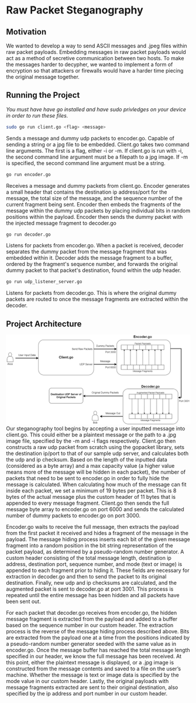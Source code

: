# Raw Packet Steganography

## Motivation
We wanted to develop a way to send ASCII messages and .jpeg files within raw packet payloads. Embedding messages in raw packet payloads would act as a method of secretive communication between two hosts. To make the messages harder to decypher, we wanted to implement a form of encryption so that attackers or firewalls would have a harder time piecing the original message together.

## Running the Project
*You must have have go installed and have sudo privledges on your device in order to run these files.*
```sh
sudo go run client.go <flag> <message>
```
Sends a message and dummy udp packets to encoder.go. Capable of sending a string or a jpg file to be embedded. Client.go takes two command line arguments. The first is a flag, either -i or -m. If client.go is run with -i, the second command line argument must be a filepath to a jpg image. If -m is specified, the second command line argument must be a string.

```sh
go run encoder.go
```
Receives a message and dummy packets from client.go. Encoder generates a small header that contains the destination ip address/port for the message, the total size of the message, and the sequence number of the current fragment being sent. Encoder then embeds the fragments of the message within the dummy udp packets by placing individual bits in random positions within the payload. Encoder then sends the dummy packet with the injected message fragment to decoder.go

```sh
go run decoder.go
```
Listens for packets from encoder.go. When a packet is received, decoder separates the dummy packet from the message fragment that was embedded within it. Decoder adds the message fragment to a buffer, ordered by the fragment's sequence number, and forwards the original dummy packet to that packet's destination, found within the udp header.

```sh
go run udp_listener_server.go
```
Listens for packets from decoder.go. This is where the original dummy packets are routed to once the message fragments are extracted within the decoder.

## Project Architecture
![Project Architecture](https://github.com/Adam724/packet-steganography/blob/master/architecture.png?raw=true)
Our steganography tool begins by accepting a user inputted message into client.go. This could either be a plaintext message or the path to a .jpg image file, specified by the -m and -i flags respectively. Client.go then constructs a raw udp packet from scratch using the gopacket library, sets the destination ip/port to that of our sample udp server, and calculates both the udp and ip checksum. Based on the length of the inputted data (considered as a byte array) and a max capacity value (a higher value means more of the message will be hidden in each packet), the number of packets that need to be sent to encoder.go in order to fully hide the message is calculated. When calculating how much of the message can fit inside each packet, we set a minimum of 19 bytes per packet. This is 8 bytes of the actual message plus the custom header of 11 bytes that is appended to every message fragment. Client.go then sends the full message byte array to encoder.go on port 6000 and sends the calculated number of dummy packets to encoder.go on port 3000. 

Encoder.go waits to receive the full message, then extracts the payload from the first packet it received and hides a fragment of the message in the payload. The message hiding process inserts each bit of the given message fragment into a random position in the bit string representation of the packet payload, as determined by a pseudo-random number generator. A custom header consisting of the total message length, destination ip address, destination port, sequence number, and mode (text or image) is appended to each fragment prior to hiding it. These fields are necessary for extraction in decoder.go and then to send the packet to its original destination. Finally, new udp and ip checksums are calculated, and the augmented packet is sent to decoder.go at port 3001. This process is repeated until the entire message has been hidden and all packets have been sent out. 

For each packet that decoder.go receives from encoder.go, the hidden message fragment is extracted from the payload and added to a buffer based on the sequence number in our custom header. The extraction process is the reverse of the message hiding process described above. Bits are extracted from the payload one at a time from the positions indicated by a pseudo-random number generator seeded with the same value as in encoder.go. Once the message buffer has reached the total message length specified in our header, we know the full message has been received. At this point, either the plaintext message is displayed, or a .jpg image is constructed from the message contents and saved to a file on the user’s machine. Whether the message is text or image data is specified by the mode value in our custom header. Lastly, the original payloads with message fragments extracted are sent to their original destination, also specified by the ip address and port number in our custom header.



